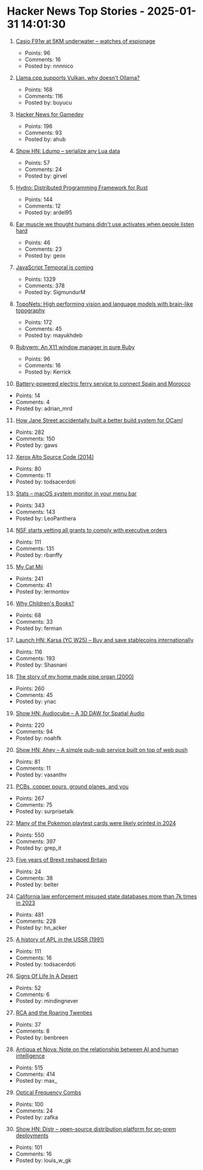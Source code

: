 # Hacker News Top Stories - 2025-01-31 14:01:30

1. [Casio F91w at 5KM underwater – watches of espionage](https://www.watchesofespionage.com/blogs/woe-dispatch/casio-f91w-diving-underwater-pressure-test)
   - Points: 96
   - Comments: 16
   - Posted by: nnnnico

2. [Llama.cpp supports Vulkan. why doesn't Ollama?](https://github.com/ollama/ollama/pull/5059)
   - Points: 168
   - Comments: 116
   - Posted by: buyucu

3. [Hacker News for Gamedev](https://gamedev.city/)
   - Points: 196
   - Comments: 93
   - Posted by: ahub

4. [Show HN: Ldump – serialize any Lua data](https://github.com/girvel/ldump)
   - Points: 57
   - Comments: 24
   - Posted by: girvel

5. [Hydro: Distributed Programming Framework for Rust](https://hydro.run/docs/hydro/)
   - Points: 144
   - Comments: 12
   - Posted by: ardel95

6. [Ear muscle we thought humans didn't use activates when people listen hard](https://www.frontiersin.org/news/2025/01/31/ear-muscle-wiggling-ears-activates-listening-frontiers-neuroscience)
   - Points: 46
   - Comments: 23
   - Posted by: geox

7. [JavaScript Temporal is coming](https://developer.mozilla.org/en-US/blog/javascript-temporal-is-coming/)
   - Points: 1329
   - Comments: 378
   - Posted by: SigmundurM

8. [TopoNets: High performing vision and language models with brain-like topography](https://arxiv.org/abs/2501.16396)
   - Points: 172
   - Comments: 45
   - Posted by: mayukhdeb

9. [Rubywm: An X11 window manager in pure Ruby](https://github.com/vidarh/rubywm)
   - Points: 96
   - Comments: 16
   - Posted by: Kerrick

10. [Battery-powered electric ferry service to connect Spain and Morocco](https://eandt.theiet.org/2025/01/28/battery-powered-electric-ferry-service-connect-spain-and-morocco)
   - Points: 14
   - Comments: 4
   - Posted by: adrian_mrd

11. [How Jane Street accidentally built a better build system for OCaml](https://blog.janestreet.com/how-we-accidentally-built-a-better-build-system-for-ocaml-index/)
   - Points: 282
   - Comments: 150
   - Posted by: gaws

12. [Xerox Alto Source Code (2014)](https://computerhistory.org/blog/xerox-alto-source-code/)
   - Points: 80
   - Comments: 11
   - Posted by: todsacerdoti

13. [Stats – macOS system monitor in your menu bar](https://github.com/exelban/stats)
   - Points: 343
   - Comments: 143
   - Posted by: LeoPanthera

14. [NSF starts vetting all grants to comply with executive orders](https://www.science.org/content/article/exclusive-nsf-starts-vetting-all-grants-comply-trump-s-orders)
   - Points: 111
   - Comments: 131
   - Posted by: rbanffy

15. [My Cat Mii](https://www.theparisreview.org/blog/2025/01/20/my-cat-mii/)
   - Points: 241
   - Comments: 41
   - Posted by: lermontov

16. [Why Children's Books?](https://www.lrb.co.uk/the-paper/v47/n02/katherine-rundell/why-children-s-books)
   - Points: 68
   - Comments: 33
   - Posted by: ferman

17. [Launch HN: Karsa (YC W25) – Buy and save stablecoins internationally](undefined)
   - Points: 116
   - Comments: 193
   - Posted by: Shasnani

18. [The story of my home made pipe organ (2000)](https://www.sentex.ca/~mwandel/organ/organ.html)
   - Points: 260
   - Comments: 45
   - Posted by: ynac

19. [Show HN: Audiocube – A 3D DAW for Spatial Audio](https://www.audiocube.app)
   - Points: 220
   - Comments: 94
   - Posted by: noahfk

20. [Show HN: Ahey – A simple pub-sub service built on top of web push](https://ahey.io)
   - Points: 81
   - Comments: 11
   - Posted by: vasanthv

21. [PCBs, copper pours, ground planes, and you](https://lcamtuf.substack.com/p/pcbs-ground-planes-and-you)
   - Points: 267
   - Comments: 75
   - Posted by: surprisetalk

22. [Many of the Pokemon playtest cards were likely printed in 2024](https://www.elitefourum.com/t/many-of-the-pokemon-playtest-cards-were-likely-printed-in-2024/52421)
   - Points: 550
   - Comments: 397
   - Posted by: grep_it

23. [Five years of Brexit reshaped Britain](https://www.ft.com/content/4d2d78b0-eedd-485c-9a9c-4e41baf46146)
   - Points: 24
   - Comments: 38
   - Posted by: belter

24. [California law enforcement misused state databases more than 7k times in 2023](https://www.eff.org/deeplinks/2025/01/california-police-misused-state-databases-more-7000-times-2023)
   - Points: 481
   - Comments: 228
   - Posted by: hn_acker

25. [A history of APL in the USSR (1991)](https://dl.acm.org/doi/10.1145/130647.130656)
   - Points: 111
   - Comments: 16
   - Posted by: todsacerdoti

26. [Signs Of Life In A Desert](https://www.noemamag.com/signs-of-life-in-a-desert-of-death/)
   - Points: 52
   - Comments: 6
   - Posted by: mindingnever

27. [RCA and the Roaring Twenties](https://globalfinancialdata.com/rca-and-the-roaring-twenties)
   - Points: 37
   - Comments: 8
   - Posted by: benbreen

28. [Antiqua et Nova: Note on the relationship between AI and human intelligence](https://www.vatican.va/roman_curia/congregations/cfaith/documents/rc_ddf_doc_20250128_antiqua-et-nova_en.html)
   - Points: 515
   - Comments: 414
   - Posted by: max_

29. [Optical Frequency Combs](https://www.nist.gov/topics/physics/optical-frequency-combs)
   - Points: 100
   - Comments: 24
   - Posted by: zafka

30. [Show HN: Distr – open-source distribution platform for on-prem deployments](https://github.com/glasskube/distr)
   - Points: 101
   - Comments: 16
   - Posted by: louis_w_gk

